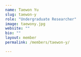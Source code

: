 ```yaml
---
name: Taewon Yu
slug: taewon-y
role: "Undergraduate Researcher"
image: taewony.jpg
website: ""
bio: ""
layout: member
permalink: /members/taewon-y/

---
```

